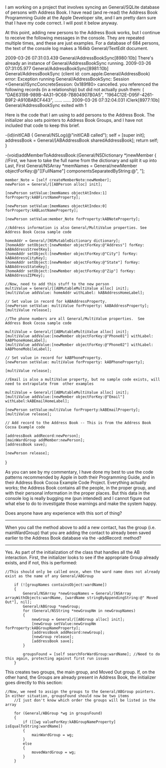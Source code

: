 I am working on a project that involves syncing an General/SQLite database of persons with Address Book.  I have read (and re-read) the Address Book Programming Guide at the Apple Developer site, and I am pretty darn sure that I have my code correct.  I will post it below anyway.

At this point, adding new persons to the Address Book works, but I continue to receive the following messages in the console.  They are repeated multiple times, and these are just examples.  For a database of 684 persons, the text of the console log makes a 164kb General/TextEdit document.

     
2009-03-26 07:31:03.439 General/AddressBookSync[8980:10b] There's already an instance of General/AddressBookSync running.
2009-03-26 07:31:05.977 General/AddressBookSync[8981:10b] General/AddressBookSync (client id: com.apple.General/AddressBook) error: Exception running General/AddressBookSync: Session <General/ISyncConcreteSession: 0x189f80> cancelled. you referenced the following records (in a relationship) but did not actually push them: (
    "DAE63198-989B-4A31-9C68-7B804907B0A5",
    "1964C12E-D95F-4261-B9F2-A910BABCF443",
......
......
2009-03-26 07:32:04.031 iClerk[8977:10b] General/AddressBookSync exited with 1
 

Here is the code that I am using to add persons to the Address Book.  The initializer also sets pointers to Address Book Groups, and I have not included that code to keep this brief.
     
-(id)initICAB
{
	General/NSLog(@"initICAB called");
	self = [super init];
	addressBook = General/[ABAddressBook sharedAddressBook];
	return self;
}

-(void)addMemberToAddressBook:(General/NSDictionary *)newMember
{
	//First, we have to take the full name from the dictionary and split it up into Last, First
	General/NSArray *memNames = General/newMember objectForKey:@"[[FullName"] componentsSeparatedByString:@", "];
	
	member_Note = [self createMemberNote:newMember];
	newPerson = General/[[ABPerson alloc] init];
	
	[newPerson setValue:[memNames objectAtIndex:1] forProperty:kABFirstNameProperty];
	
	[newPerson setValue:[memNames objectAtIndex:0] forProperty:kABLastNameProperty];

	[newPerson setValue:member_Note forProperty:kABNoteProperty];
		
	//Address information is also General/MultiValue properties. See Address Book Cocoa sample code
	
	homeAddr = General/[NSMutableDictionary dictionary];
    [homeAddr setObject:[newMember objectForKey:@"Address"] forKey: kABAddressStreetKey];
    [homeAddr setObject:[newMember objectForKey:@"City"] forKey: kABAddressCityKey];
    [homeAddr setObject:[newMember objectForKey:@"State"] forKey: kABAddressStateKey];
    [homeAddr setObject:[newMember objectForKey:@"Zip"] forKey: kABAddressZIPKey];
	
	//Now, need to add this stuff to the new person
	multiValue = General/[[ABMutableMultiValue alloc] init];
    [multiValue addValue: homeAddr withLabel: kABAddressHomeLabel];
	
    // Set value in record for kABAddressProperty.
    [newPerson setValue: multiValue forProperty: kABAddressProperty];
	[multiValue release];
	
	//The phone numbers are all General/MultiValue properties.  See Address Book Cocoa sample code
	
	multiValue = General/[[ABMutableMultiValue alloc] init];
	[multiValue addValue:[newMember objectForKey:@"Phone01"] withLabel: kABPhoneHomeLabel];
    [multiValue addValue:[newMember objectForKey:@"Phone02"] withLabel: kABPhoneMobileLabel];
   	
    // Set value in record for kABPhoneProperty.
    [newPerson setValue: multiValue forProperty: kABPhoneProperty];
  
	[multiValue release];
		
	//Email is also a multiValue property, but no sample code exists, will need to extrapolate from  other examples
	
	multiValue = General/[[ABMutableMultiValue alloc] init];
	[multiValue addValue:[newMember objectForKey:@"Email"] withLabel:kABEmailHomeLabel];
	
	[newPerson setValue:multiValue forProperty:kABEmailProperty];
	[multiValue release];
	
	// Add record to the Address Book -- This is from the Address Book Cocoa Example code
    
	[addressBook addRecord:newPerson];
	[mainWardGroup addMember:newPerson];
	[addressBook save];
	
	[newPerson release];
		
}
 

As you can see by my commentary, I have done my best to use the code patterns recommended by Apple in both their Programming Guide, and in their Address Book Cocoa Example Code Project.  Everything actually works; the Address Book contains all the people, in the proper group, and with their personal information in the proper places.  But this data in the console log is really bugging me (pun intended) and I cannot figure out what else to do to investigate those warnings and make the system happy.

Does anyone have any experience with this sort of thing?

----

When you call the method above to add a new contact, has the group (i.e. mainWardGroup) that you are adding the contact to already been saved earlier to the Address Book database via the -addRecord: method?

----
Yes.  As part of the initialization of the class that handles all the AB interaction.  First, the initializer looks to see if the appropriate Group already exists, and if not, this is performed:

    
	//This should only be called once, when the ward name does not already exist as the name of any General/ABGroup
		
		if (![groupNames containsObject:wardName])
		{
			General/NSArray *newGroupNames = General/[NSArray arrayWithObjects:wardName, [wardName stringByAppendingString:@" Moved Out"], nil];
			General/ABGroup *newGroup;
			for (General/NSString *newGroupNm in newGroupNames)
			{
				newGroup = General/[[ABGroup alloc] init];
				[newGroup setValue:newGroupNm forProperty:kABGroupNameProperty];
				[addressBook addRecord:newGroup];
				[newGroup release];
				[addressBook save];
			}
			
			groupsFound = [self searchForWardGroup:wardName]; //Need to do this again, protecting against first run issues
		}


This creates two groups, the main group, and Moved Out group.  If, on the other hand, the Groups are already present in Address Book, the initializer goes directly to this section:
    
	//Now, we need to assign the groups to the General/ABGroup pointers.  In either situation, groupsFound should now be two items
		//I just don't know which order the groups will be listed in the array
		
		for (General/ABGroup *wg in groupsFound)
		{
			if ([[wg valueForKey:kABGroupNameProperty] isEqualToString:wardName]) 
			{
				mainWardGroup = wg;
			}
			else
			{
				movedWardGroup = wg;
			}
		}
